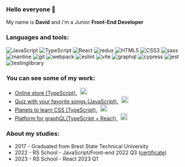 ### Hello everyone 👋

My name is **David** and i'm a Junior **Front-End Developer**

### Languages ​​and tools:

![JavaScript](https://img.shields.io/badge/JavaScript-424242?style=for-the-badge&logo=javascript)
![TypeScript](https://img.shields.io/badge/TypeScript-424242?style=for-the-badge&logo=typescript)
![React](https://img.shields.io/badge/React-424242?style=for-the-badge&logo=react)
![redux](https://img.shields.io/badge/redux-424242?style=for-the-badge&logo=redux)
![HTML5](https://img.shields.io/badge/HTML5-424242?style=for-the-badge&logo=HTML5)
![CSS3](https://img.shields.io/badge/CSS3-424242?style=for-the-badge&logo=CSS3)
![sass](https://img.shields.io/badge/sass-424242?style=for-the-badge&logo=sass)
![mantine](https://img.shields.io/badge/mantine-424242?style=for-the-badge)
![git](https://img.shields.io/badge/git-424242?style=for-the-badge&logo=git)
![webpack](https://img.shields.io/badge/webpack-424242?style=for-the-badge&logo=webpack)
![eslint](https://img.shields.io/badge/eslint-424242?style=for-the-badge&logo=eslint)
![vite](https://img.shields.io/badge/vite-424242?style=for-the-badge&logo=vite)
![graphql](https://img.shields.io/badge/graphql-424242?style=for-the-badge&logo=graphql)
![cypress](https://img.shields.io/badge/cypress-424242?style=for-the-badge&logo=cypress)
![jest](https://img.shields.io/badge/jest-424242?style=for-the-badge&logo=jest)
![testinglibrary](https://img.shields.io/badge/testing&nbsp;library-424242?style=for-the-badge&logo=testinglibrary)

### You can see some of my work:

- [Online store (TypeScript).](https://jazzy-phoenix-a495e1.netlify.app/)&nbsp;&nbsp;<img src="https://github.com/davidpinkevich/davidpinkevich/assets/112433039/f96559c0-4ec3-4601-a7b3-0f02b54f8f26" style="width: 20px; height: 20px;">
- [Quiz with your favorite songs (JavaScript).](https://rolling-scopes-school.github.io/davidpinkevich-JSFE2022Q3/rock-music/index.html)&nbsp;&nbsp;<img src="https://github.com/davidpinkevich/davidpinkevich/assets/112433039/eaf629b3-86b2-454b-8e1d-3d254a7195e9" style="width: 20px; height: 20px;">
- [Planets to learn CSS (TypeScript).](https://flourishing-tarsier-2b37b9.netlify.app/)&nbsp;&nbsp;<img src="https://github.com/davidpinkevich/davidpinkevich/assets/112433039/05acd2e4-494a-4d11-b1c1-564481010b9a" style="width: 20px; height: 20px;">
- [Platform for graphQL(TypeScript + React).](https://merry-figolla-133137.netlify.app/)&nbsp;&nbsp;<img src="https://github.com/davidpinkevich/davidpinkevich/assets/112433039/ea35e52e-1fb0-4985-b339-8167d92c1ba6" style="width: 20px; height: 20px;">

### About my studies:
* 2017 - Graduated from Brest State Technical University
* 2022 - RS School - JavaScript/Front-end 2022 Q3 ([certificate](https://app.rs.school/certificate/kp75d1ht))
* 2023 - RS School - React 2023 Q1 
